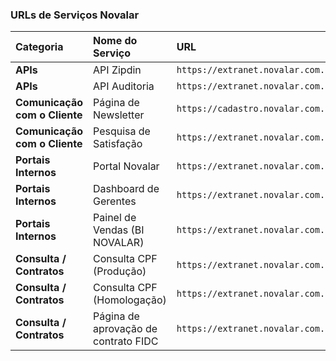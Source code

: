 ### URLs de Serviços Novalar

| Categoria | Nome do Serviço | URL |
|:----------|:----------------|:----|
| **APIs** | API Zipdin | `https://extranet.novalar.com.br:8591` |
| **APIs** | API Auditoria | `https://extranet.novalar.com.br:4533/` |
| **Comunicação com o Cliente** | Página de Newsletter | `https://cadastro.novalar.com.br/` |
| **Comunicação com o Cliente** | Pesquisa de Satisfação | `https://extranet.novalar.com.br:8082/` |
| **Portais Internos** | Portal Novalar | `https://extranet.novalar.com.br:9395/` |
| **Portais Internos** | Dashboard de Gerentes | `https://extranet.novalar.com.br:9397/` |
| **Portais Internos** | Painel de Vendas (BI NOVALAR) | `https://extranet.novalar.com.br:8094/` |
| **Consulta / Contratos** | Consulta CPF (Produção) | `https://extranet.novalar.com.br:9383/` |
| **Consulta / Contratos** | Consulta CPF (Homologação) | `https://extranet.novalar.com.br:7009/` |
| **Consulta / Contratos** | Página de aprovação de contrato FIDC | `https://extranet.novalar.com.br:9396/` |